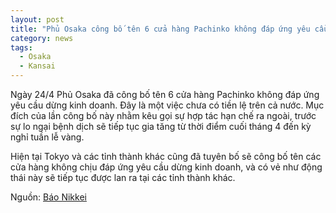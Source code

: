 ```yaml
---
layout: post
title: "Phủ Osaka công bố tên 6 cửa hàng Pachinko không đáp ứng yêu cầu dừng kinh doanh"
category: news
tags: 
  - Osaka
  - Kansai
---
```

Ngày 24/4 Phủ Osaka đã công bố tên 6 cửa hàng Pachinko không đáp ứng yêu cầu dừng kinh doanh. Đây là một việc chưa có tiền lệ trên cả nước. Mục đích của lần công bố này nhằm kêu gọi sự hợp tác hạn chế ra ngoài, trước sự lo ngại bệnh dịch sẽ tiếp tục gia tăng từ thời điểm cuối tháng 4 đến kỳ nghỉ tuần lễ vàng.

Hiện tại Tokyo và các tỉnh thành khác cũng đã tuyên bố sẽ công bố tên các cửa hàng không chịu đáp ứng yêu cầu dừng kinh doanh, và có vẻ như động thái này sẽ tiếp tục được lan ra tại các tỉnh thành khác.

Nguồn: [Báo Nikkei](https://www.nikkei.com/article/DGXMZO58445240U0A420C2AC1000/)

